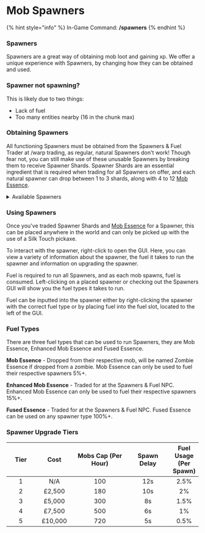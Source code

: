 # Mob Spawners

{% hint style="info" %}
In-Game Command: **/spawners**
{% endhint %}

### **Spawners**

Spawners are a great way of obtaining mob loot and gaining xp. We offer a unique experience with Spawners, by changing how they can be obtained and used.

### Spawner not spawning?

This is likely due to two things:

* Lack of fuel
* Too many entities nearby (16 in the chunk max)

### Obtaining Spawners

All functioning Spawners must be obtained from the Spawners & Fuel Trader at /warp trading, as regular, natural Spawners don't work! Though fear not, you can still make use of these unusable Spawners by breaking them to receive Spawner Shards. Spawner Shards are an essential ingredient that is required when trading for all Spawners on offer, and each natural spawner can drop between 1 to 3 shards, along with 4 to 12 [Mob Essence](mob-spawners.md#fuel-types).

<details>

<summary>Available Spawners</summary>

* Blaze
* Zombie
* Skeleton
* Spider
* Cave Spider
* Magma Cube
* Silverfish

</details>

### Using Spawners

Once you've traded Spawner Shards and [Mob Essence](mob-spawners.md#fuel-types) for a Spawner, this can be placed anywhere in the world and can only be picked up with the use of a Silk Touch pickaxe.

To interact with the spawner, right-click to open the GUI. Here, you can view a variety of information about the spawner, the fuel it takes to run the spawner and information on upgrading the spawner.

Fuel is required to run all Spawners, and as each mob spawns, fuel is consumed. Left-clicking on a placed spawner or checking out the Spawners GUI will show you the fuel types it takes to run.

Fuel can be inputted into the spawner either by right-clicking the spawner with the correct fuel type or by placing fuel into the fuel slot, located to the left of the GUI.

### Fuel Types

There are three fuel types that can be used to run Spawners, they are Mob Essence, Enhanced Mob Essence and Fused Essence.

**Mob Essence** - Dropped from their respective mob, will be named Zombie Essence if dropped from a zombie. Mob Essence can only be used to fuel their respective spawners 5%+.

**Enhanced Mob Essence** - Traded for at the Spawners & Fuel NPC. Enhanced Mob Essence can only be used to fuel their respective spawners 15%+.

**Fused Essence** - Traded for at the Spawners & Fuel NPC. Fused Essence can be used on any spawner type 100%+.

### Spawner Upgrade Tiers

<table><thead><tr><th width="87" align="center">Tier</th><th width="102" align="center">Cost</th><th width="197" align="center">Mobs Cap (Per Hour)</th><th width="141" align="center">Spawn Delay</th><th align="center">Fuel Usage (Per Spawn)</th></tr></thead><tbody><tr><td align="center">1</td><td align="center">N/A</td><td align="center">100</td><td align="center">12s</td><td align="center">2.5%</td></tr><tr><td align="center">2</td><td align="center">£2,500</td><td align="center">180</td><td align="center">10s</td><td align="center">2%</td></tr><tr><td align="center">3</td><td align="center">£5,000</td><td align="center">300</td><td align="center">8s</td><td align="center">1.5%</td></tr><tr><td align="center">4</td><td align="center">£7,500</td><td align="center">500</td><td align="center">6s</td><td align="center">1%</td></tr><tr><td align="center">5</td><td align="center">£10,000</td><td align="center">720</td><td align="center">5s</td><td align="center">0.5%</td></tr></tbody></table>

